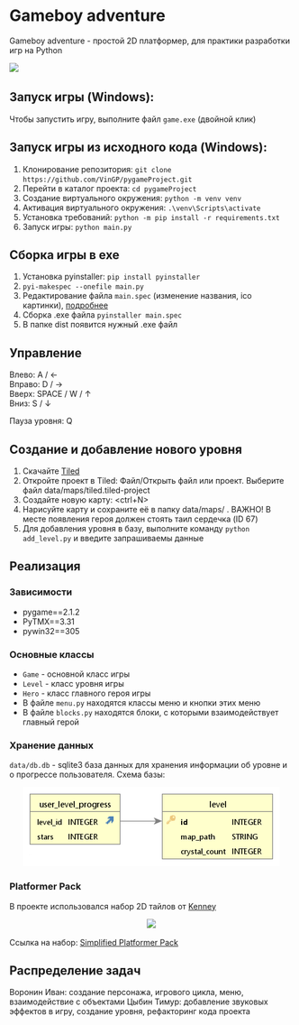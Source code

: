 # Gameboy adventure

Gameboy adventure - простой 2D платформер, для практики разработки игр на Python 

![](https://github.com/VinGP/pygameProject/blob/master/README/game_play.gif)

## Запуск игры (Windows):
Чтобы запустить игру, выполните файл `game.exe` (двойной клик)

## Запуск игры из исходного кода (Windows):

1. Клонирование репозитория: `git clone https://github.com/VinGP/pygameProject.git`
2. Перейти в каталог проекта: `cd pygameProject`
3. Создание виртуального окружения: `python -m venv venv`
4. Активация виртуального окружения: `.\venv\Scripts\activate`
5. Установка требований: `python -m pip install -r requirements.txt`
6. Запуск игры: `python main.py`

## Сборка игры в exe
1. Установка pyinstaller: `pip install pyinstaller`
2. `pyi-makespec --onefile main.py`
3. Редактирование файла `main.spec` (изменение названия, ico картинки), [подробнее](https://habr.com/ru/sandbox/143934/)
4. Сборка .exe файла `pyinstaller main.spec`
5. В папке dist появится нужный .exe файл

## Управление
Влево: A / ← \
Вправо: D / → \
Вверх: SPACE / W / ↑ \
Вниз: S / ↓

Пауза уровня: Q

## Создание и добавление нового уровня
1. Скачайте [Tiled](https://www.mapeditor.org/)
2. Откройте проект в Tiled: Файл/Открыть файл или проект. Выберите файл data/maps/tiled.tiled-project
3. Создайте новую карту: <ctrl+N>
4. Нарисуйте карту и сохраните её в папку data/maps/ . ВАЖНО! В месте появления героя должен стоять таил сердечка (ID 67)
5. Для добавления уровня в базу, выполните команду `python add_level.py` и введите запрашиваемы данные

## Реализация

### Зависимости
- pygame==2.1.2
- PyTMX==3.31
- pywin32==305


### Основные классы
- `Game` - основной класс игры
- `Level` - класс уровня игры
- `Hero` - класс главного героя игры
- В файле `menu.py` находятся классы меню и кнопки этих меню
- В файле `blocks.py` находятся блоки, с которыми взаимодействует главный герой

### Хранение данных
`data/db.db` - sqlite3 база данных для хранения информации об уровне и о прогрессе пользователя.
Схема базы:
<p align='center'>
	<img src='README/db.png'>
</p>

### Platformer Pack
В проекте использовался набор 2D тайлов от [Kenney](https://www.kenney.nl/)
<p align='center'>
	<img src='https://www.kenney.nl/content/3-assets/72-simplified-platformer-pack/simplifiedkenney.png'>
</p>

Ссылка на набор: [Simplified Platformer Pack](https://www.kenney.nl/assets/simplified-platformer-pack)

## Распределение задач
Воронин Иван: создание персонажа, игрового цикла, меню, взаимодействие с объектами
Цыбин Тимур: добавление звуковых эффектов в игру, создание уровня, рефакторинг кода проекта